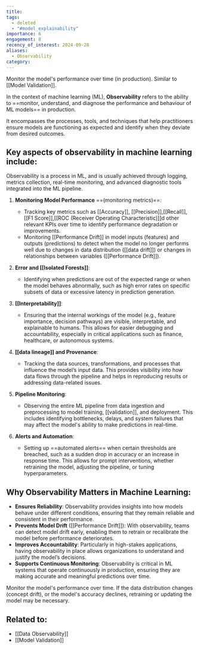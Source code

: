 ```yaml
---
title: 
tags:
  - deleted
  - "#model_explainability"
importance: 6
engagement: 8
recency_of_interest: 2024-09-28
aliases:
  - Observability
category:
---
```

Monitor the model's performance over time (in production). Similar to [[Model Validation]].

In the context of machine learning (ML), **Observability** refers to the ability to ==monitor, understand, and diagnose the performance and behaviour of ML models== in production. 

It encompasses the processes, tools, and techniques that help practitioners ensure models are functioning as expected and identify when they deviate from desired outcomes. 

## Key aspects of **observability in machine learning** include:

Observability is a process in ML, and is usually achieved through logging, metrics collection, real-time monitoring, and advanced diagnostic tools integrated into the ML pipeline.

1. **Monitoring Model Performance** ==(monitoring metrics)==:
   - Tracking key metrics such as [[Accuracy]], [[Precision]],[[Recall]],[[F1 Score]],[[ROC (Receiver Operating Characteristic)]]d other relevant KPIs over time to identify performance degradation or improvements.
   - Monitoring [[Performance Drift]] in model inputs (features) and outputs (predictions) to detect when the model no longer performs well due to changes in data distribution ([[data drift]]) or changes in relationships between variables ([[Performance Drift]]).

2. **Error and [[Isolated Forests]]**:
   - Identifying when predictions are out of the expected range or when the model behaves abnormally, such as high error rates on specific subsets of data or excessive latency in prediction generation.
   
3. **[[Interpretability]]**:
   - Ensuring that the internal workings of the model (e.g., feature importance, decision pathways) are visible, interpretable, and explainable to humans. This allows for easier debugging and accountability, especially in critical applications such as finance, healthcare, or autonomous systems.

4. **[[data lineage]] and Provenance**:
   - Tracking the data sources, transformations, and processes that influence the model’s input data. This provides visibility into how data flows through the pipeline and helps in reproducing results or addressing data-related issues.

5. **Pipeline Monitoring**:
   - Observing the entire ML pipeline from data ingestion and preprocessing to model training, [[validation]], and deployment. This includes identifying bottlenecks, delays, and system failures that may affect the model's ability to make predictions in real-time.

6. **Alerts and Automation**:
   - Setting up ==automated alerts== when certain thresholds are breached, such as a sudden drop in accuracy or an increase in response time. This allows for prompt interventions, whether retraining the model, adjusting the pipeline, or tuning hyperparameters.

## Why Observability Matters in Machine Learning:

- **Ensures Reliability**: Observability provides insights into how models behave under different conditions, ensuring that they remain reliable and consistent in their performance.
- **Prevents Model Drift** ([[Performance Drift]]): With observability, teams can detect model drift early, enabling them to retrain or recalibrate the model before performance deteriorates.
- **Improves Accountability**: Particularly in high-stakes applications, having observability in place allows organizations to understand and justify the model’s decisions.
- **Supports Continuous Monitoring**: Observability is critical in ML systems that operate continuously in production, ensuring they are making accurate and meaningful predictions over time.

Monitor the model's performance over time. If the data distribution changes (concept drift), or the model's accuracy declines, retraining or updating the model may be necessary.

## Related to:
- [[Data Observability]]
- [[Model Validation]]
